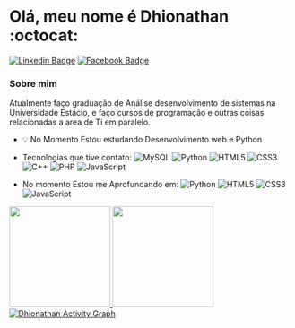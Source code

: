 # Olá, meu nome é Dhionathan :octocat:
[![Linkedin Badge](https://img.shields.io/badge/-LinkedIn-blue?style=flat-square&logo=Linkedin&logoColor=white&link=https://www.linkedin.com/in/dhionathan-jobim-19905b1a4/)](https://www.linkedin.com/in/dhionathan-jobim-19905b1a4/)
[![Facebook Badge](https://img.shields.io/badge/-Facebook-blue)](https://www.facebook.com/dhionathan.jobim)

### Sobre mim
Atualmente faço graduação de Análise desenvolvimento de sistemas na Universidade Estácio, e faço cursos de programação e outras coisas relacionadas a area de Ti em paralelo.

- :bulb: No Momento Estou estudando Desenvolvimento web e Python

- Tecnologias que tive contato:
![MySQL](https://img.shields.io/badge/-MySQL-5299cc?style=flat-square&logo=mysql)
![Python](https://img.shields.io/badge/-Python-0c0c0c?style=flat-square&logo=python)
![HTML5](https://img.shields.io/badge/-HTML5-E34F26?style=flat-square&logo=html5&logoColor=white)
![CSS3](https://img.shields.io/badge/-CSS3-1572B6?style=flat-square&logo=css3)
![C++](https://img.shields.io/badge/-C,%20C%2B%2B-54778c?style=flat-square&logo=c%2B%2B)
![PHP](https://img.shields.io/badge/-PHP-1a165f?style=flat-square&logo=php)
![JavaScript](https://img.shields.io/badge/-JavaScript-9e7e15?style=flat-square&logo=javascript)

- No momento Estou me Aprofundando em:
![Python](https://img.shields.io/badge/-Python-0c0c0c?style=flat-square&logo=python)
![HTML5](https://img.shields.io/badge/-HTML5-E34F26?style=flat-square&logo=html5&logoColor=white)
![CSS3](https://img.shields.io/badge/-CSS3-1572B6?style=flat-square&logo=css3)
![JavaScript](https://img.shields.io/badge/-JavaScript-9e7e15?style=flat-square&logo=javascript)

<a href="https://github.com/dhionathan01">
<img height="180em" src="https://github-readme-stats.vercel.app/api?username=dhionathan01&show_icons=true&theme=nord&include_all_commits=true&count_private=true"/>
<img height="180em" src="https://github-readme-stats.vercel.app/api/top-langs/?username=dhionathan01&layout=compact&langs_count=7&theme=nord"/>
<img alt="Dhionathan Activity Graph" src="https://activity-graph.herokuapp.com/graph?username=dhionathan01&bg_color=1c292E&color=61C8FF&line=66DBFF&point=FFFFFF&hide_border=true" />



